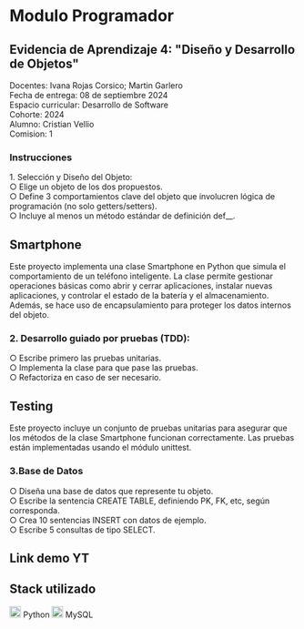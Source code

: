 <h1>Modulo Programador</h1>

<h2>Evidencia de Aprendizaje 4: "Diseño y
Desarrollo de Objetos"</h2>

Docentes: Ivana Rojas Corsico; Martin Garlero<br>
Fecha de entrega: 08 de septiembre 2024<br>
Espacio curricular: Desarrollo de Software<br>
Cohorte: 2024<br>
Alumno: Cristian Vellio<br>
Comision: 1<br>

<h3>Instrucciones</h3>
1. Selección y Diseño del Objeto:<br>
○ Elige un objeto de los dos propuestos.<br>
○ Define 3 comportamientos clave del objeto que involucren lógica de
programación (no solo getters/setters).<br>
○ Incluye al menos un método estándar de definición def__.<br>

<h2>Smartphone</h2>
Este proyecto implementa una clase Smartphone en Python que simula el comportamiento de un teléfono inteligente. La clase permite gestionar operaciones básicas como abrir y cerrar aplicaciones, instalar nuevas aplicaciones, y controlar el estado de la batería y el almacenamiento. Además, se hace uso de encapsulamiento para proteger los datos internos del objeto.

<h3>2. Desarrollo guiado por pruebas (TDD):</h3>
○ Escribe primero las pruebas unitarias.<br>
○ Implementa la clase para que pase las pruebas.<br>
○ Refactoriza en caso de ser necesario.<br>

<h2>Testing</h2>
Este proyecto incluye un conjunto de pruebas unitarias para asegurar que los métodos de la clase Smartphone funcionan correctamente. Las pruebas están implementadas usando el módulo unittest.

<h3>3.Base de Datos</h3>

○ Diseña una base de datos que represente tu objeto.<br>
○ Escribe la sentencia CREATE TABLE, definiendo PK, FK, etc, según
corresponda.<br>
○ Crea 10 sentencias INSERT con datos de ejemplo.<br>
○ Escribe 5 consultas de tipo SELECT.<br>

<h2>Link demo YT</h2>

<h2>Stack utilizado</h2>
<img src="https://cdn.jsdelivr.net/gh/devicons/devicon@latest/icons/python/python-original.svg" width="20" height="20"/> Python
<img src="https://cdn.jsdelivr.net/gh/devicons/devicon@latest/icons/mysql/mysql-original-wordmark.svg" width="20" height="20"/> MySQL

